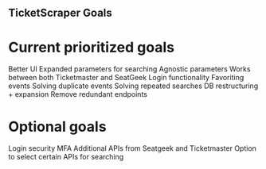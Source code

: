 ## TicketScraper Goals

# Current prioritized goals

Better UI
Expanded parameters for searching
    Agnostic parameters
    Works between both Ticketmaster and SeatGeek
Login functionality
Favoriting events
Solving duplicate events
Solving repeated searches
DB restructuring + expansion
Remove redundant endpoints

# Optional goals

Login security
MFA
Additional APIs from Seatgeek and Ticketmaster
Option to select certain APIs for searching

